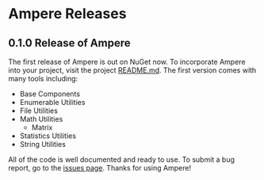 # Ampere Releases 

## 0.1.0 Release of Ampere
The first release of Ampere is out on NuGet now. To incorporate Ampere into your project, visit the project [README.md](https://github.com/manu-p-1/Ampere).
The first version comes with many tools including:
- Base Components
- Enumerable Utilities
- File Utilities
- Math Utilities
  - Matrix
- Statistics Utilities
- String Utilities

All of the code is well documented and ready to use. To submit a bug report, go to the [issues page](https://github.com/manu-p-1/Ampere/issues). Thanks for using
Ampere!